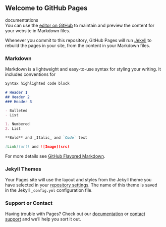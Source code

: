 ## Welcome to GitHub Pages
 documentations		
  You can use the [editor on GitHub](https://github.com/ibnunowshad/helloworld/edit/master/README.md) to maintain and preview the content for your website in Markdown files.

  Whenever you commit to this repository, GitHub Pages will run [Jekyll](https://jekyllrb.com/) to rebuild the pages in your site, from the content in your Markdown files.

  ### Markdown

  Markdown is a lightweight and easy-to-use syntax for styling your writing. It includes conventions for

  ```markdown
 Syntax highlighted code block

  # Header 1
 ## Header 2
 ### Header 3

  - Bulleted
 - List

  1. Numbered
 2. List

  **Bold** and _Italic_ and `Code` text

  [Link](url) and ![Image](src)
 ```

  For more details see [GitHub Flavored Markdown](https://guides.github.com/features/mastering-markdown/).

  ### Jekyll Themes

  Your Pages site will use the layout and styles from the Jekyll theme you have selected in your [repository settings](https://github.com/ibnunowshad/helloworld/settings). The name of this theme is saved in the Jekyll `_config.yml` configuration file.

  ### Support or Contact

  Having trouble with Pages? Check out our [documentation](https://help.github.com/categories/github-pages-basics/) or [contact support](https://github.com/contact) and we’ll help you sort it out.
